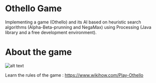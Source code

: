 # Othello Game
Implementing a game (Othello) and its AI based on heuristic search algorithms (Alpha-Beta-prunning and NegaMax) using Processing (Java library and a free development environment).

# About the game
![alt text](https://media.giphy.com/media/jtnlIG5pynnIsSDtOu/giphy.gif)

Learn the rules of the game : https://www.wikihow.com/Play-Othello
